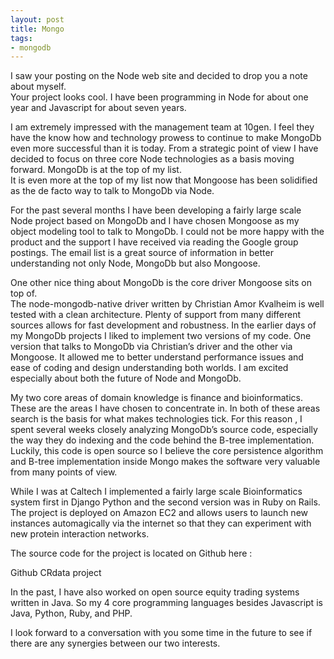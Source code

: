```yaml
---
layout: post
title: Mongo
tags:
- mongodb
---
```


I saw your posting on the Node web site and decided to drop you a note about myself.  
Your project looks cool.  I have been programming in Node for about one year and
Javascript for about seven years.

I  am extremely impressed with the management team at 10gen.  I feel they have the
know how and technology prowess to continue to make MongoDb even more successful
than it is today.  From a strategic point of view I have decided to focus on three
core Node technologies as a basis moving forward.  MongoDb is at the top of my list.  
It is even more at the top of my list now that Mongoose has been solidified as
the de facto way to talk to MongoDb via Node.

For the past several months I have been developing a fairly large scale Node project
based on MongoDb and I have chosen Mongoose as my object modeling tool to talk to
MongoDb.  I could not be more happy with the product and the support I have
received via reading the Google group postings. The email list is a great source
of information in better understanding not only Node, MongoDb but also Mongoose.  

One other nice thing about MongoDb is the core driver Mongoose sits on top of.  
The node-mongodb-native driver written by Christian Amor Kvalheim is well tested
with a clean architecture.  Plenty of support from many different sources allows
for fast development and robustness.  In the earlier days of my MongoDb projects
I liked to implement two versions of my code.  One version that talks to MongoDb
via Christian’s driver and the other via Mongoose.  It allowed me to better
understand performance issues and ease of coding and design understanding
both worlds.  I am excited especially about both the future of Node and MongoDb.

My two core areas of domain knowledge is finance and bioinformatics.  These are
the areas I have chosen to concentrate in.  In both of these
 areas search is the basis for what makes technologies tick.  For this reason ,
 I spent several weeks closely analyzing MongoDb’s source code, especially the way
 they do indexing and the code behind the B-tree implementation.  
 Luckily, this code is open source so I believe the core persistence algorithm
 and B-tree implementation inside Mongo makes the software very valuable from
 many points of view.

While I was at Caltech I implemented a fairly large scale Bioinformatics system
first in Django Python and the second version was in Ruby on
 Rails.  The project is deployed on Amazon EC2 and allows users to launch new
 instances automagically via the internet so that they can
 experiment with new protein interaction networks.

The source code for the project is located on Github here :

Github CRdata project

In the past, I have also worked on open source equity trading systems written in Java.
So my 4 core programming languages besides Javascript is Java, Python, Ruby, and PHP.

I look forward to a conversation with you some time in the future to see if there
are any synergies between our two interests.
